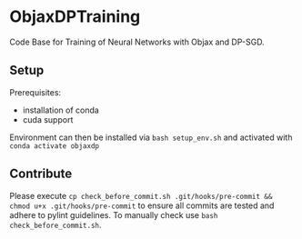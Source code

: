 # ObjaxDPTraining

Code Base for Training of Neural Networks with Objax and DP-SGD.

## Setup
Prerequisites: 
 - installation of conda
 - cuda support

Environment can then be installed via `bash setup_env.sh` and activated with `conda activate objaxdp`

## Contribute
Please execute ```cp check_before_commit.sh .git/hooks/pre-commit && chmod u+x .git/hooks/pre-commit``` to ensure all commits are tested and adhere to pylint guidelines. To manually check use `bash check_before_commit.sh`.